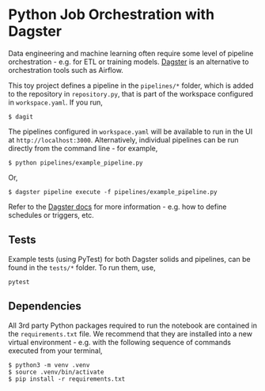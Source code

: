 # Python Job Orchestration with Dagster

Data engineering and machine learning often require some level of pipeline orchestration - e.g. for ETL or training models. [Dagster](https://www.dagster.io) is an alternative to orchestration tools such as Airflow.

This toy project defines a pipeline in the `pipelines/*` folder, which is added to the repository in `repository.py`, that is part of the workspace configured in `workspace.yaml`. If you run,

```
$ dagit
```

The pipelines configured in `workspace.yaml` will be available to run in the UI at `http://localhost:3000`. Alternatively, individual pipelines can be run directly from the command line - for example,

```
$ python pipelines/example_pipeline.py
```

Or,

```
$ dagster pipeline execute -f pipelines/example_pipeline.py
```

Refer to the [Dagster docs](https://docs.dagster.io/getting-started) for more information - e.g. how to define schedules or triggers, etc.

## Tests

Example tests (using PyTest) for both Dagster solids and pipelines, can be found in the `tests/*` folder. To run them, use,

```
pytest
```

## Dependencies

All 3rd party Python packages required to run the notebook are contained in the `requirements.txt` file. We recommend that they are installed into a new virtual environment - e.g. with the following sequence of commands executed from your terminal,

```shell
$ python3 -m venv .venv
$ source .venv/bin/activate
$ pip install -r requirements.txt
```
